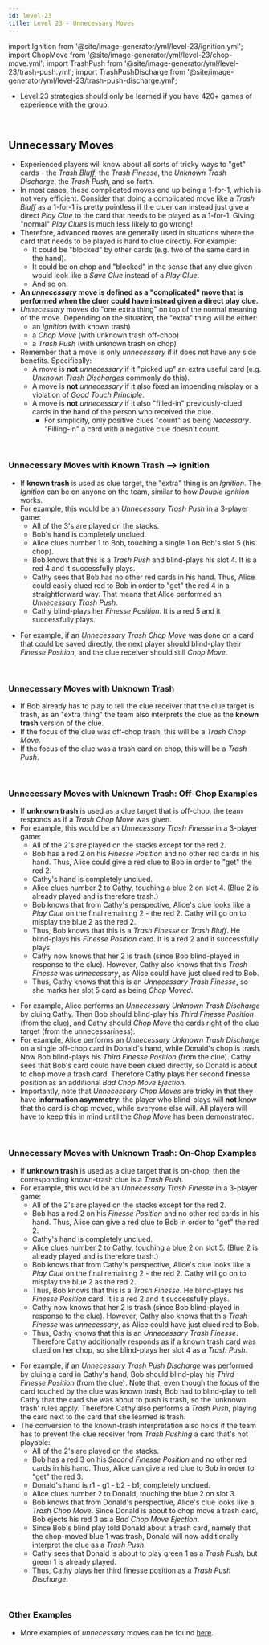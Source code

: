 ```yaml
---
id: level-23
title: Level 23 - Unnecessary Moves
---
```


import Ignition from '@site/image-generator/yml/level-23/ignition.yml';
import ChopMove from '@site/image-generator/yml/level-23/chop-move.yml';
import TrashPush from '@site/image-generator/yml/level-23/trash-push.yml';
import TrashPushDischarge from '@site/image-generator/yml/level-23/trash-push-discharge.yml';

- Level 23 strategies should only be learned if you have 420+ games of experience with the group.

<br />

## Unnecessary Moves

- Experienced players will know about all sorts of tricky ways to "get" cards - the *Trash Bluff*, the *Trash Finesse*, the *Unknown Trash Discharge*, the *Trash Push*, and so forth.
- In most cases, these complicated moves end up being a 1-for-1, which is not very efficient. Consider that doing a complicated move like a *Trash Bluff* as a 1-for-1 is pretty pointless if the cluer can instead just give a direct *Play Clue* to the card that needs to be played as a 1-for-1. Giving "normal" *Play Clues* is much less likely to go wrong!
- Therefore, advanced moves are generally used in situations where the card that needs to be played is hard to clue directly. For example:
  - It could be "blocked" by other cards (e.g. two of the same card in the hand).
  - It could be on chop and "blocked" in the sense that any clue given would look like a *Save Clue* instead of a *Play Clue*.
  - And so on.
- **An *unnecessary* move is defined as a "complicated" move that is performed when the cluer could have instead given a direct play clue.**
- *Unnecessary* moves do "one extra thing" on top of the normal meaning of the move. Depending on the situation, the "extra" thing will be either:
  - an *Ignition* (with known trash)
  - a *Chop Move* (with unknown trash off-chop)
  - a *Trash Push* (with unknown trash on chop)
- Remember that a move is only *unnecessary* if it does not have any side benefits. Specifically:
  - A move is **not** *unnecessary* if it "picked up" an extra useful card (e.g. *Unknown Trash Discharges* commonly do this).
  - A move is **not** *unnecessary* if it also fixed an impending misplay or a violation of *Good Touch Principle*.
  - A move is **not** *unnecessary* if it also "filled-in" previously-clued cards in the hand of the person who received the clue.
    - For simplicity, only positive clues "count" as being *Necessary*. "Filling-in" a card with a negative clue doesn't count.

<br />

### Unnecessary Moves with Known Trash --> Ignition

- If **known trash** is used as clue target, the "extra" thing is an *Ignition*. The *Ignition* can be on anyone on the team, similar to how *Double Ignition* works.
- For example, this would be an *Unnecessary Trash Push* in a 3-player game:
  - All of the 3's are played on the stacks.
  - Bob's hand is completely unclued.
  - Alice clues number 1 to Bob, touching a single 1 on Bob's slot 5 (his chop).
  - Bob knows that this is a *Trash Push* and blind-plays his slot 4. It is a red 4 and it successfully plays.
  - Cathy sees that Bob has no other red cards in his hand. Thus, Alice could easily clued red to Bob in order to "get" the red 4 in a straightforward way. That means that Alice performed an *Unnecessary Trash Push*.
  - Cathy blind-plays her *Finesse Position*. It is a red 5 and it successfully plays.

<Ignition />

- For example, if an *Unnecessary Trash Chop Move* was done on a card that could be saved directly, the next player should blind-play their *Finesse Position*, and the clue receiver should still *Chop Move*.

<br />

### Unnecessary Moves with Unknown Trash
- If Bob already has to play to tell the clue receiver that the clue target is trash, as an "extra thing" the team also interprets the clue as the **known trash** version of the clue.
- If the focus of the clue was off-chop trash, this will be a *Trash Chop Move*.
- If the focus of the clue was a trash card on chop, this will be a *Trash Push*.

<br />

### Unnecessary Moves with Unknown Trash: Off-Chop Examples

- If **unknown trash** is used as a clue target that is off-chop, the team responds as if a *Trash Chop Move* was given.
- For example, this would be an *Unnecessary Trash Finesse* in a 3-player game:
  - All of the 2's are played on the stacks except for the red 2.
  - Bob has a red 2 on his *Finesse Position* and no other red cards in his hand. Thus, Alice could give a red clue to Bob in order to "get" the red 2.
  - Cathy's hand is completely unclued.
  - Alice clues number 2 to Cathy, touching a blue 2 on slot 4. (Blue 2 is already played and is therefore trash.)
  - Bob knows that from Cathy's perspective, Alice's clue looks like a *Play Clue* on the final remaining 2 - the red 2. Cathy will go on to misplay the blue 2 as the red 2.
  - Thus, Bob knows that this is a *Trash Finesse* or *Trash Bluff*. He blind-plays his *Finesse Position* card. It is a red 2 and it successfully plays.
  - Cathy now knows that her 2 is trash (since Bob blind-played in response to the clue). However, Cathy also knows that this *Trash Finesse* was *unnecessary*, as Alice could have just clued red to Bob.
  - Thus, Cathy knows that this is an *Unnecessary Trash Finesse*, so she marks her slot 5 card as being *Chop Moved*.

<ChopMove />

- For example, Alice performs an *Unnecessary Unknown Trash Discharge* by cluing Cathy. Then Bob should blind-play his *Third Finesse Position* (from the clue), and Cathy should *Chop Move* the cards right of the clue target (from the unnecessariness).
- For example, Alice performs an *Unnecessary Unknown Trash Discharge* on a single off-chop card in Donald's hand, while Donald's chop is trash. Now Bob blind-plays his *Third Finesse Position* (from the clue). Cathy sees that Bob's card could have been clued directly, so Donald is about to chop move a trash card. Therefore Cathy plays her second finesse position as an additional *Bad Chop Move Ejection*.
- Importantly, note that *Unnecessary Chop Moves* are tricky in that they have **information asymmetry**: the player who blind-plays will **not** know that the card is chop moved, while everyone else will. All players will have to keep this in mind until the *Chop Move* has been demonstrated.

<br />

### Unnecessary Moves with Unknown Trash: On-Chop Examples

- If **unknown trash** is used as a clue target that is on-chop, then the corresponding known-trash clue is a *Trash Push*.
- For example, this would be an *Unnecessary Trash Finesse* in a 3-player game:
  - All of the 2's are played on the stacks except for the red 2.
  - Bob has a red 2 on his *Finesse Position* and no other red cards in his hand. Thus, Alice can give a red clue to Bob in order to "get" the red 2.
  - Cathy's hand is completely unclued.
  - Alice clues number 2 to Cathy, touching a blue 2 on slot 5. (Blue 2 is already played and is therefore trash.)
  - Bob knows that from Cathy's perspective, Alice's clue looks like a *Play Clue* on the final remaining 2 - the red 2. Cathy will go on to misplay the blue 2 as the red 2.
  - Thus, Bob knows that this is a *Trash Finesse*. He blind-plays his *Finesse Position* card. It is a red 2 and it successfully plays.
  - Cathy now knows that her 2 is trash (since Bob blind-played in response to the clue). However, Cathy also knows that this *Trash Finesse* was *unnecessary*, as Alice could have just clued red to Bob.
  - Thus, Cathy knows that this is an *Unnecessary Trash Finesse*. Therefore Cathy additionally responds as if a known trash card was clued on her chop, so she blind-plays her slot 4 as a *Trash Push*.

<TrashPush />

- For example, if an *Unnecessary Trash Push Discharge* was performed by cluing a card in Cathy's hand, Bob should blind-play his *Third Finesse Position* (from the clue). Note that, even though the focus of the card touched by the clue was known trash, Bob had to blind-play to tell Cathy that the card she was about to push is trash, so the 'unknown trash' rules apply. Therefore Cathy also performs a *Trash Push*, playing the card next to the card that she learned is trash.
- The conversion to the known-trash interpretation also holds if the team has to prevent the clue receiver from *Trash Pushing* a card that's not playable:
  - All of the 2's are played on the stacks.
  - Bob has a red 3 on his *Second Finesse Position* and no other red cards in his hand. Thus, Alice can give a red clue to Bob in order to "get" the red 3.
  - Donald's hand is r1 - g1 - b2 - b1, completely unclued.
  - Alice clues number 2 to Donald, touching the blue 2 on slot 3.
  - Bob knows that from Donald's perspective, Alice's clue looks like a *Trash Chop Move*. Since Donald is about to chop move a trash card, Bob ejects his red 3 as a *Bad Chop Move Ejection*.
  - Since Bob's blind play told Donald about a trash card, namely that the chop-moved blue 1 was trash, Donald will now additionally interpret the clue as a *Trash Push*.
  - Cathy sees that Donald is about to play green 1 as a *Trash Push*, but green 1 is already played.
  - Thus, Cathy plays her third finesse position as a *Trash Push Discharge*.

<TrashPushDischarge />

<br />

### Other Examples

- More examples of *unnecessary* moves can be found [here](examples/unnecessary.md).
